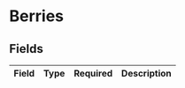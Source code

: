 # Berries


## Fields

| Field       | Type        | Required    | Description |
| ----------- | ----------- | ----------- | ----------- |